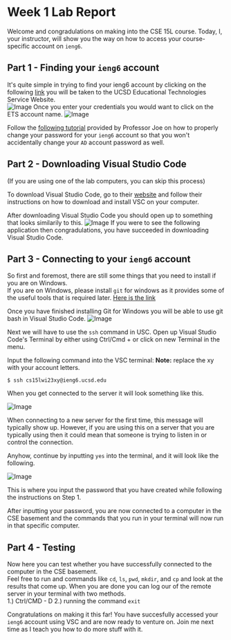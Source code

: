 #  Week 1 Lab Report 
Welcome and congradulations on making into the CSE 15L course. Today, I, your instructor, will show you the way on how to access your course-specific account on `ieng6`. 

## Part 1 - Finding your `ieng6` account 
It's quite simple in trying to find your ieng6 account by clicking on the following [link](https://sdacs.ucsd.edu/~icc/index.php) you will be taken to the UCSD Educational Technologies Service Website.\
![Image](https://i.imgur.com/KvPLtlJ.png)
Once you enter your credentials you would want to click on the ETS account name.
![Image](https://i.imgur.com/SVe127u.png)

Follow the [following tutorial](https://docs.google.com/document/d/1hs7CyQeh-MdUfM9uv99i8tqfneos6Y8bDU0uhn1wqho/edit) provided by Professor Joe on how to properly change your password for your `ieng6` account so that you won't accidentally change your `AD` account password as well.

## Part 2 - Downloading Visual Studio Code
(If you are using one of the lab computers, you can skip this process)

To download Visual Studio Code, go to their [website](https://code.visualstudio.com/) and follow their instructions on how to download and install VSC on your computer. 

After downloading Visual Studio Code you should open up to something that looks similarily to this.
![Image](https://i.imgur.com/wcq3T8s.png)
If you were to see the following application then congradulations, you have succeeded in downloading Visual Studio Code.

## Part 3 - Connecting to your `ieng6` account
So first and foremost, there are still some things that you need to install if you are on Windows.\
If you are on Windows, please install `git` for windows as it provides some of the useful tools that is required later.
[Here is the link](https://gitforwindows.org/)

Once you have finished installing Git for Windows you will be able to use git bash in Visual Studio Code.
![Image](https://i.stack.imgur.com/1AGtr.png)

Next we will have to use the `ssh` command in USC.
Open up Visual Studio Code's Terminal by either using Ctrl/Cmd + or click on new Terminal in the menu. 

Input the following command into the VSC terminal:
**Note:** replace the xy with your account letters.
```
$ ssh cs15lwi23xy@ieng6.ucsd.edu
```

When you get connected to the server it will look something like this.

![Image](https://i.imgur.com/frKefe8.png)


When connecting to a new server for the first time, this message will typically show up. However, if you are using this on a server that you are typically using then it could mean that someone is trying to listen in or control the connection.

Anyhow, continue by inputting `yes` into the terminal, and it will look like the following.

![Image](https://i.imgur.com/jgV4eO7.png)


This is where you input the password that you have created while following the instructions on Step 1.

After inputting your password, you are now connected to a computer in the CSE basement and the commands that you run in your terminal will now run in that specific computer.

## Part 4 - Testing
Now here you can test whether you have successfully connected to the computer in the CSE basement.\
Feel free to run and commands like `cd`, `ls`, `pwd`, `mkdir`, and `cp` and look at the results that come up. When you are done you can log our of the remote server in your terminal with two methods.\
1.) Ctrl/CMD - D
2.) running the command `exit`


Congratulations on making it this far! You have succesfully accessed your `ieng6` account using VSC and are now ready to venture on. Join me next time as I teach you how to do more stuff with it.
